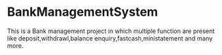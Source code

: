 # BankManagementSystem
This is a Bank management project in which multiple function are present like deposit,withdrawl,balance enquiry,fastcash,ministatement and many more.
